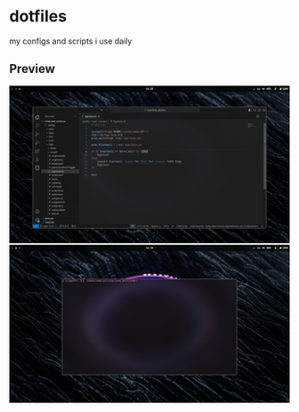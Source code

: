 # dotfiles

my configs and scripts i use daily 

## Preview

![1](.github/1.png)
![2](.github/2.png)
